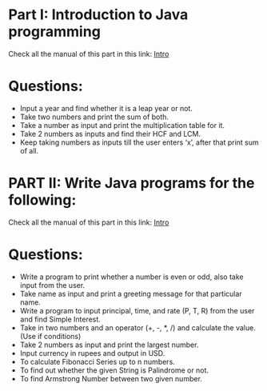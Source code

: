 # Part I: Introduction to Java programming
Check all the manual of this part in this link: [Intro](src/intro/FirstTasks.java)
# Questions:
- Input a year and find whether it is a leap year or not.
- Take two numbers and print the sum of both.
- Take a number as input and print the multiplication table for it.
- Take 2 numbers as inputs and find their HCF and LCM.
- Keep taking numbers as inputs till the user enters ‘x’, after that print sum of all.

# PART II: Write Java programs for the following:
Check all the manual of this part in this link: [Intro](src/intro/SecondTask.java)

# Questions:
- Write a program to print whether a number is even or odd, also take input from the user.
- Take name as input and print a greeting message for that particular name.
- Write a program to input principal, time, and rate (P, T, R) from the user and find Simple Interest.
- Take in two numbers and an operator (+, -, *, /) and calculate the value. (Use if conditions)
- Take 2 numbers as input and print the largest number.
- Input currency in rupees and output in USD.
- To calculate Fibonacci Series up to n numbers.
- To find out whether the given String is Palindrome or not.
- To find Armstrong Number between two given number.